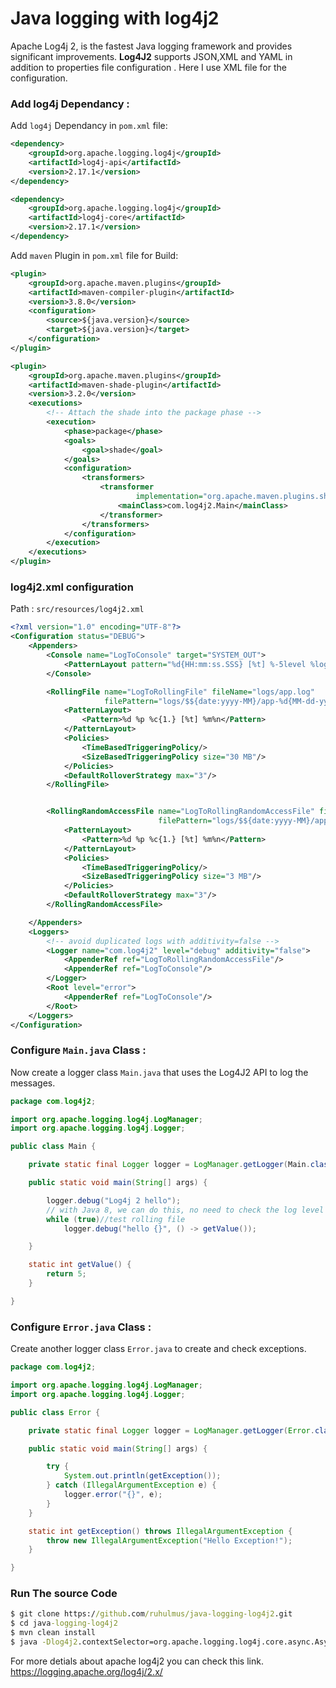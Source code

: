 # Java logging with log4j2

Apache Log4j 2, is the fastest Java logging framework and provides significant improvements.
**Log4J2**  supports JSON,XML and YAML in addition to properties file configuration . Here I use XML file for the configuration.

### Add log4j Dependancy :

Add `log4j` Dependancy in  `pom.xml` file:

```xml
<dependency>
    <groupId>org.apache.logging.log4j</groupId>
    <artifactId>log4j-api</artifactId>
    <version>2.17.1</version>
</dependency>

<dependency>
    <groupId>org.apache.logging.log4j</groupId>
    <artifactId>log4j-core</artifactId>
    <version>2.17.1</version>
</dependency>
```

Add `maven` Plugin in  `pom.xml` file for Build:

```xml
<plugin>
    <groupId>org.apache.maven.plugins</groupId>
    <artifactId>maven-compiler-plugin</artifactId>
    <version>3.8.0</version>
    <configuration>
        <source>${java.version}</source>
        <target>${java.version}</target>
    </configuration>
</plugin>

<plugin>
    <groupId>org.apache.maven.plugins</groupId>
    <artifactId>maven-shade-plugin</artifactId>
    <version>3.2.0</version>
    <executions>
        <!-- Attach the shade into the package phase -->
        <execution>
            <phase>package</phase>
            <goals>
                <goal>shade</goal>
            </goals>
            <configuration>
                <transformers>
                    <transformer
                            implementation="org.apache.maven.plugins.shade.resource.ManifestResourceTransformer">
                        <mainClass>com.log4j2.Main</mainClass>
                    </transformer>
                </transformers>
            </configuration>
        </execution>
    </executions>
</plugin>
```


###  log4j2.xml configuration

Path : `src/resources/log4j2.xml`

```xml
<?xml version="1.0" encoding="UTF-8"?>
<Configuration status="DEBUG">
    <Appenders>
        <Console name="LogToConsole" target="SYSTEM_OUT">
            <PatternLayout pattern="%d{HH:mm:ss.SSS} [%t] %-5level %logger{36} - %msg%n"/>
        </Console>

        <RollingFile name="LogToRollingFile" fileName="logs/app.log"
                     filePattern="logs/$${date:yyyy-MM}/app-%d{MM-dd-yyyy}-%i.log.gz">
            <PatternLayout>
                <Pattern>%d %p %c{1.} [%t] %m%n</Pattern>
            </PatternLayout>
            <Policies>
                <TimeBasedTriggeringPolicy/>
                <SizeBasedTriggeringPolicy size="30 MB"/>
            </Policies>
            <DefaultRolloverStrategy max="3"/>
        </RollingFile>


        <RollingRandomAccessFile name="LogToRollingRandomAccessFile" fileName="logs/app.log"
                                 filePattern="logs/$${date:yyyy-MM}/app-%d{MM-dd-yyyy}-%i.log.gz">
            <PatternLayout>
                <Pattern>%d %p %c{1.} [%t] %m%n</Pattern>
            </PatternLayout>
            <Policies>
                <TimeBasedTriggeringPolicy/>
                <SizeBasedTriggeringPolicy size="3 MB"/>
            </Policies>
            <DefaultRolloverStrategy max="3"/>
        </RollingRandomAccessFile>

    </Appenders>
    <Loggers>
        <!-- avoid duplicated logs with additivity=false -->
        <Logger name="com.log4j2" level="debug" additivity="false">
            <AppenderRef ref="LogToRollingRandomAccessFile"/>
            <AppenderRef ref="LogToConsole"/>
        </Logger>
        <Root level="error">
            <AppenderRef ref="LogToConsole"/>
        </Root>
    </Loggers>
</Configuration>
```

### Configure `Main.java` Class :
Now create a logger class `Main.java` that uses the Log4J2 API to log the messages.

```java
package com.log4j2;

import org.apache.logging.log4j.LogManager;
import org.apache.logging.log4j.Logger;

public class Main {

    private static final Logger logger = LogManager.getLogger(Main.class);

    public static void main(String[] args) {

        logger.debug("Log4j 2 hello");
        // with Java 8, we can do this, no need to check the log level
        while (true)//test rolling file
            logger.debug("hello {}", () -> getValue());

    }

    static int getValue() {
        return 5;
    }

}
```

### Configure `Error.java` Class :
Create another logger class `Error.java` to create and check exceptions.
```java
package com.log4j2;

import org.apache.logging.log4j.LogManager;
import org.apache.logging.log4j.Logger;

public class Error {

    private static final Logger logger = LogManager.getLogger(Error.class);

    public static void main(String[] args) {

        try {
            System.out.println(getException());
        } catch (IllegalArgumentException e) {
            logger.error("{}", e);
        }
    }

    static int getException() throws IllegalArgumentException {
        throw new IllegalArgumentException("Hello Exception!");
    }

}
```

### Run The source Code
```cmd
$ git clone https://github.com/ruhulmus/java-logging-log4j2.git
$ cd java-logging-log4j2
$ mvn clean install
$ java -Dlog4j2.contextSelector=org.apache.logging.log4j.core.async.AsyncLoggerContextSelector -jar target/log4j2-1.0.0.jar
```

For more detials about apache log4j2 you can check this link.
[https://logging.apache.org/log4j/2.x/
](https://logging.apache.org/log4j/2.x/)
